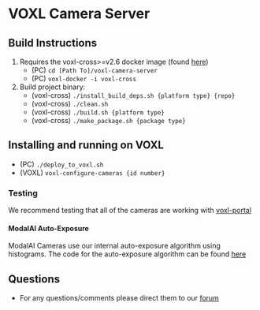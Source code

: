 # VOXL Camera Server

## Build Instructions

1. Requires the voxl-cross>=v2.6 docker image (found [here](https://developer.modalai.com/asset))
    * (PC) ```cd [Path To]/voxl-camera-server```
    * (PC) ```voxl-docker -i voxl-cross```
2. Build project binary:
    * (voxl-cross) ```./install_build_deps.sh {platform type} {repo}```
    * (voxl-cross) ```./clean.sh```
    * (voxl-cross) ```./build.sh {platform type}```
    * (voxl-cross) ```./make_package.sh {package type}```

## Installing and running on VOXL

* (PC) ```./deploy_to_voxl.sh```
* (VOXL) ```voxl-configure-cameras {id number}```

### Testing

We recommend testing that all of the cameras are working with [voxl-portal](https://docs.modalai.com/voxl-portal-cameras/)

#### ModalAI Auto-Exposure

ModalAI Cameras use our internal auto-exposure algorithm using histograms. The code for the auto-exposure algorithm can be found [here](https://gitlab.com/voxl-public/voxl-sdk/core-libs/libmodal-exposure)

## Questions

* For any questions/comments please direct them to our [forum](https://forum.modalai.com/category/20/modal-pipe-architecture-mpa)

